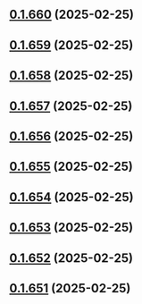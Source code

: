 ## [0.1.660](https://github.com/binary-braids/terraform-oracle/compare/v0.1.659...v0.1.660) (2025-02-25)



## [0.1.659](https://github.com/binary-braids/terraform-oracle/compare/v0.1.658...v0.1.659) (2025-02-25)



## [0.1.658](https://github.com/binary-braids/terraform-oracle/compare/v0.1.657...v0.1.658) (2025-02-25)



## [0.1.657](https://github.com/binary-braids/terraform-oracle/compare/v0.1.656...v0.1.657) (2025-02-25)



## [0.1.656](https://github.com/binary-braids/terraform-oracle/compare/v0.1.655...v0.1.656) (2025-02-25)



## [0.1.655](https://github.com/binary-braids/terraform-oracle/compare/v0.1.654...v0.1.655) (2025-02-25)



## [0.1.654](https://github.com/binary-braids/terraform-oracle/compare/v0.1.653...v0.1.654) (2025-02-25)



## [0.1.653](https://github.com/binary-braids/terraform-oracle/compare/v0.1.652...v0.1.653) (2025-02-25)



## [0.1.652](https://github.com/binary-braids/terraform-oracle/compare/v0.1.651...v0.1.652) (2025-02-25)



## [0.1.651](https://github.com/binary-braids/terraform-oracle/compare/v0.1.650...v0.1.651) (2025-02-25)



